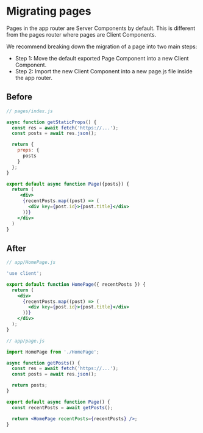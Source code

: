 # Migrating pages
Pages in the app router are Server Components by default. This is different from the pages router where pages are Client Components.

We recommend breaking down the migration of a page into two main steps:

* Step 1: Move the default exported Page Component into a new Client Component.
* Step 2: Import the new Client Component into a new page.js file inside the app router.

## Before
```jsx
// pages/index.js

async function getStaticProps() {
  const res = await fetch('https://...');
  const posts = await res.json();

  return {
    props: {
      posts
    }
  };
}

export default async function Page({posts}) {
  return (
     <div>
      {recentPosts.map((post) => (
        <div key={post.id}>{post.title}</div>
      ))}
    </div>
  )
}
```

## After
```jsx
// app/HomePage.js

'use client';

export default function HomePage({ recentPosts }) {
  return (
    <div>
      {recentPosts.map((post) => (
        <div key={post.id}>{post.title}</div>
      ))}
    </div>
  );
}
```

```jsx
// app/page.js

import HomePage from './HomePage';

async function getPosts() {
  const res = await fetch('https://...');
  const posts = await res.json();

  return posts;
}

export default async function Page() {
  const recentPosts = await getPosts();

  return <HomePage recentPosts={recentPosts} />;
}
```
